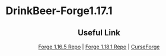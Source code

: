 # DrinkBeer-Forge1.17.1
<h2 align="center">Useful Link</h2>

<p align="center"><a href="https://github.com/Lekavar/DrinkBeer-Forge1.16.5-">Forge 1.16.5 Repo</a> | <a href="https://github.com/Naetheline/DrinkBeer-Forge1.18.1">Forge 1.18.1 Repo</a> | <a href="https://www.curseforge.com/minecraft/mc-mods/drink-beer-by-the-buckets-forge">CurseForge</a></p>

